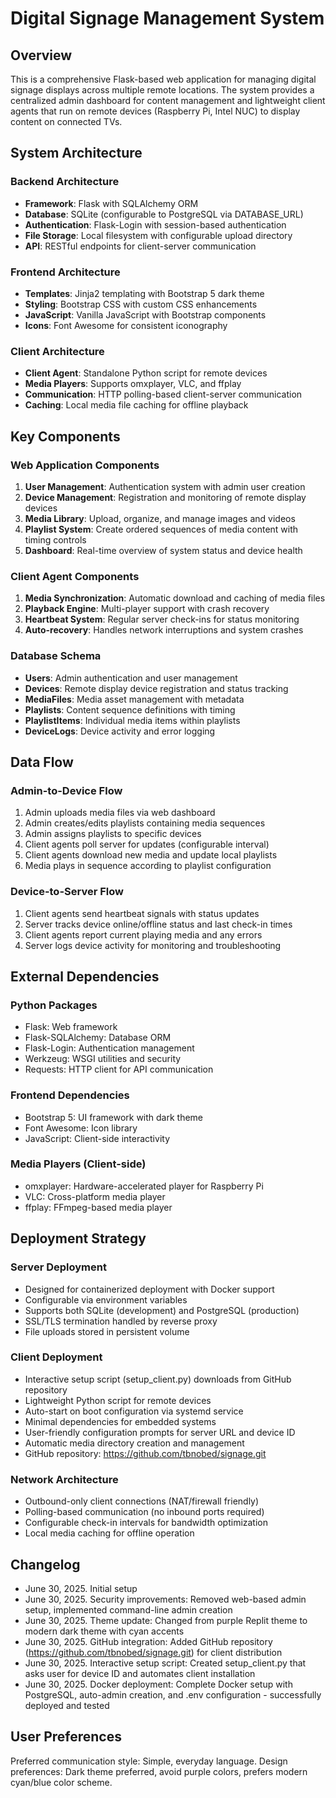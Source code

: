 # Digital Signage Management System

## Overview

This is a comprehensive Flask-based web application for managing digital signage displays across multiple remote locations. The system provides a centralized admin dashboard for content management and lightweight client agents that run on remote devices (Raspberry Pi, Intel NUC) to display content on connected TVs.

## System Architecture

### Backend Architecture
- **Framework**: Flask with SQLAlchemy ORM
- **Database**: SQLite (configurable to PostgreSQL via DATABASE_URL)
- **Authentication**: Flask-Login with session-based authentication
- **File Storage**: Local filesystem with configurable upload directory
- **API**: RESTful endpoints for client-server communication

### Frontend Architecture
- **Templates**: Jinja2 templating with Bootstrap 5 dark theme
- **Styling**: Bootstrap CSS with custom CSS enhancements
- **JavaScript**: Vanilla JavaScript with Bootstrap components
- **Icons**: Font Awesome for consistent iconography

### Client Architecture
- **Client Agent**: Standalone Python script for remote devices
- **Media Players**: Supports omxplayer, VLC, and ffplay
- **Communication**: HTTP polling-based client-server communication
- **Caching**: Local media file caching for offline playback

## Key Components

### Web Application Components
1. **User Management**: Authentication system with admin user creation
2. **Device Management**: Registration and monitoring of remote display devices
3. **Media Library**: Upload, organize, and manage images and videos
4. **Playlist System**: Create ordered sequences of media content with timing controls
5. **Dashboard**: Real-time overview of system status and device health

### Client Agent Components
1. **Media Synchronization**: Automatic download and caching of media files
2. **Playback Engine**: Multi-player support with crash recovery
3. **Heartbeat System**: Regular server check-ins for status monitoring
4. **Auto-recovery**: Handles network interruptions and system crashes

### Database Schema
- **Users**: Admin authentication and user management
- **Devices**: Remote display device registration and status tracking
- **MediaFiles**: Media asset management with metadata
- **Playlists**: Content sequence definitions with timing
- **PlaylistItems**: Individual media items within playlists
- **DeviceLogs**: Device activity and error logging

## Data Flow

### Admin-to-Device Flow
1. Admin uploads media files via web dashboard
2. Admin creates/edits playlists containing media sequences
3. Admin assigns playlists to specific devices
4. Client agents poll server for updates (configurable interval)
5. Client agents download new media and update local playlists
6. Media plays in sequence according to playlist configuration

### Device-to-Server Flow
1. Client agents send heartbeat signals with status updates
2. Server tracks device online/offline status and last check-in times
3. Client agents report current playing media and any errors
4. Server logs device activity for monitoring and troubleshooting

## External Dependencies

### Python Packages
- Flask: Web framework
- Flask-SQLAlchemy: Database ORM
- Flask-Login: Authentication management
- Werkzeug: WSGI utilities and security
- Requests: HTTP client for API communication

### Frontend Dependencies
- Bootstrap 5: UI framework with dark theme
- Font Awesome: Icon library
- JavaScript: Client-side interactivity

### Media Players (Client-side)
- omxplayer: Hardware-accelerated player for Raspberry Pi
- VLC: Cross-platform media player
- ffplay: FFmpeg-based media player

## Deployment Strategy

### Server Deployment
- Designed for containerized deployment with Docker support
- Configurable via environment variables
- Supports both SQLite (development) and PostgreSQL (production)
- SSL/TLS termination handled by reverse proxy
- File uploads stored in persistent volume

### Client Deployment
- Interactive setup script (setup_client.py) downloads from GitHub repository
- Lightweight Python script for remote devices
- Auto-start on boot configuration via systemd service
- Minimal dependencies for embedded systems
- User-friendly configuration prompts for server URL and device ID
- Automatic media directory creation and management
- GitHub repository: https://github.com/tbnobed/signage.git

### Network Architecture
- Outbound-only client connections (NAT/firewall friendly)
- Polling-based communication (no inbound ports required)
- Configurable check-in intervals for bandwidth optimization
- Local media caching for offline operation

## Changelog
- June 30, 2025. Initial setup
- June 30, 2025. Security improvements: Removed web-based admin setup, implemented command-line admin creation
- June 30, 2025. Theme update: Changed from purple Replit theme to modern dark theme with cyan accents
- June 30, 2025. GitHub integration: Added GitHub repository (https://github.com/tbnobed/signage.git) for client distribution
- June 30, 2025. Interactive setup script: Created setup_client.py that asks user for device ID and automates client installation
- June 30, 2025. Docker deployment: Complete Docker setup with PostgreSQL, auto-admin creation, and .env configuration - successfully deployed and tested

## User Preferences

Preferred communication style: Simple, everyday language.
Design preferences: Dark theme preferred, avoid purple colors, prefers modern cyan/blue color scheme.
